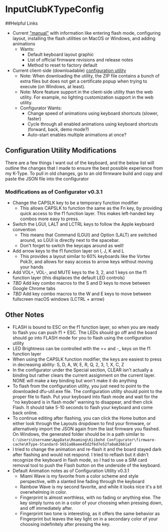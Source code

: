 # InputClubKTypeConfig


##Helpful Links
* Current ["manual"](https://github.com/kiibohd/controller/blob/master/Documentation/Keyboards/K-Type.md) with information like entering flash mode, configuring layout, installing the flash utilities on MacOS or Windows, and adding animations
  * Wants:
    * Default keyboard layout graphic
    * List of official firmware revisions and release notes
    * Method to reset to factory default
* Current client-side (downloadable) [configuration utility](https://github.com/kiibohd/configurator/releases) 
  * Note: When downloading the utility, the ZIP file contains a bunch of extra files but does not get a certificate popup when trying to execute (on Windows, at least).
  * Note: More feature support in the client-side utility than the web utility. For example, no lighting customization support in the web utility. 
  * Configurator Wants:
    * Change speed of animations using keyboard shortcuts (slower, faster)
    * Cycle through all enabled animations using keyboard shortcuts (forward, back, demo mode?)
    * Auto-start enables multiple animations at once?



## Configuration Utility Modifications

There are a few things I want out of the keyboard, and the below list will outline the changes that I made to ensure the best possible experience from my K-Type. To pull in old changes, go to an old firmware build and copy and paste the JSON file into the configurator

### Modifications as of Configurator v0.3.1

* Change the CAPSLK key to be a temporary function modifier
  * This allows CAPSLK to function the same as the Fn key, by providing quick access to the f1 function layer. This makes left-handed key combos more easy to press. 
* Switch the LGUI, LALT and LCTRL keys to follow the Apple keyboard convention
  * This means that Command (LGUI) and Option (LALT) are switched around, so LGUI is directly next to the spacebar. 
  * Don't forget to switch the keycaps around as well!
* Add arrow keys to the f1 function layer on I, J, K and L
  * This provides a layout similar to 60% keyboards like the Vortex Pok3r, and allows for easy access to arrow keys without moving your hands
* Add VOL+, VOL-, and MUTE keys to the 3, 2, and 1 keys on the f1 function layer (this displaces the default LED controls)
* *TBD* Add key combo macros to the S and D keys to move between Google Chrome tabs
* *TBD* Add key combo macros to the W and E keys to move between fullscreen macOS windows (LCTRL + arrow)

## Other Notes

* FLASH is bound to ESC on the f1 function layer, so when you are ready to flash you can push f1 + ESC. The LEDs should go off and the board should go into FLASH mode for you to flash using the configuration utility
* LED Brightness can be controlled with the =+ and -_ keys on the f1 function layer
* When using the CAPSLK function modifier, the keys are easiest to press in decreasing ability: S, D, A, W, E, R, Q, 2, 3, 1, X, C, Z
* In the configurator under the Special section, CLEAR isn't actually a binding but rather clears the current assignment on the current layer. NONE will make a key binding but won't make it do anything
* To flash from the configuration utility, you just need to point to the downloaded dfu-util.exe file. The configuration utility should point to the proper file to flash. Put your keyboard into flash mode and wait for the "no keyboard is in flash mode" warning to disappear, and then click Flash. It should take 5-10 seconds to flash your keyboard and come back online.
* To continue editing after flashing, you can click the Home button and either look through the Layouts dropdown to find your firmware, or alternatively import the JSON again from the last firmware you flashed. On Windows, the generated folder should be in a path similar to `C:\Users\Username\AppData\Roaming\Kiibohd Configurator\firmware-cache\KType-Standard-5651a86aee45d2f6d7e52fa0a82661af` 
* I tried to change the animation and re-flash it and the board stayed dark after flashing and would not respond. I tried to reflash but it didn't recognize the keyboard in flash mode, so I had to use a SIM card removal tool to push the Flash button on the underside of the keyboard. 
* Default Animation notes as of Configuration Utility v0.3.1
  * Miami Wave is my favorite from a color scheme and style perspective, with a slanted line fading through the keyboard
  * Rainbow Wave is my second favorite, and while it looks nice it's a bit overwhelming in color. 
  * Fingerprint is almost worthless, with no fading or anything else. The key simply turns on in a color of your choosing when pressing down, and off immediately after. 
  * Fingerprint two tone is interesting, as it offers the same behavior as Fingerprint but leaves the key light on in a secondary color of your choosing indefinitely after pressing the key.